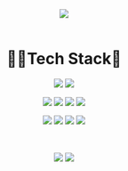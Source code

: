 <div align=center>
  <img src="https://capsule-render.vercel.app/api?type=venom&height=200&color=ffc0cb&text=Kim%20Hyeonjeong&textBg=false&fontAlign=50&descAlign=60&strokeWidth=0&rotate=0&animation=fadeIn&section=header&reversal=false">
</div>

</br>
<div align=center>
  <h1>👩‍🚀Tech Stack🦖</h1> 

  <img src="https://img.shields.io/badge/Spring Boot-6DB33F?style=for-the-badge&logo=Spring Boot&logoColor=white"> <img src="https://img.shields.io/badge/MySQL-4479A1?style=for-the-badge&logo=MySQL&logoColor=white">

  <img src="https://img.shields.io/badge/React-61DAFB?style=for-the-badge&logo=React&logoColor=white"> <img src="https://img.shields.io/badge/JavaScript-F7DF1E?style=for-the-badge&logo=JavaScript&logoColor=white"> <img src="https://img.shields.io/badge/HTML5-E34F26?style=for-the-badge&logo=HTML5&logoColor=white"> <img src="https://img.shields.io/badge/CSS-1572B6?style=for-the-badge&logo=CSS3&logoColor=white">

  <img src="https://img.shields.io/badge/Git-F05032?style=for-the-badge&logo=Git&logoColor=white"> <img src="https://img.shields.io/badge/Slack-4A154B?style=for-the-badge&logo=Slack&logoColor=white"> <img src="https://img.shields.io/badge/Postman-FF6C37?style=for-the-badge&logo=Postman&logoColor=white"> <img src="https://img.shields.io/badge/Notion-000000?style=for-the-badge&logo=Notion&logoColor=white">  
</div>
</br>
</br>
<div align=center>
  <a herf="#"><img src="https://github-readme-stats.vercel.app/api/top-langs/?username=anuraghazra&layout=donut"></a>
  <a herf="#"><img src="https://github-readme-stats.vercel.app/api?username=hyeonjeong9911&theme=shadow_green&show_icons=true"></a>
</div>


